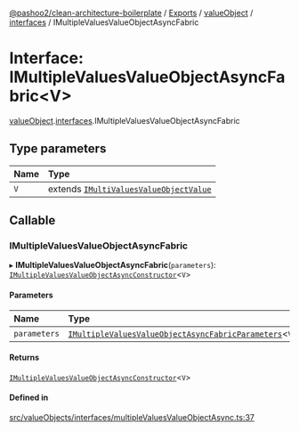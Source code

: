 [@pashoo2/clean-architecture-boilerplate](../README.md) / [Exports](../modules.md) / [valueObject](../modules/valueobject.md) / [interfaces](../modules/valueobject.interfaces.md) / IMultipleValuesValueObjectAsyncFabric

# Interface: IMultipleValuesValueObjectAsyncFabric<V\>

[valueObject](../modules/valueobject.md).[interfaces](../modules/valueobject.interfaces.md).IMultipleValuesValueObjectAsyncFabric

## Type parameters

| Name | Type |
| :------ | :------ |
| `V` | extends [`IMultiValuesValueObjectValue`](valueobject.interfaces.imultivaluesvalueobjectvalue.md) |

## Callable

### IMultipleValuesValueObjectAsyncFabric

▸ **IMultipleValuesValueObjectAsyncFabric**(`parameters`): [`IMultipleValuesValueObjectAsyncConstructor`](valueobject.interfaces.imultiplevaluesvalueobjectasyncconstructor.md)<`V`\>

#### Parameters

| Name | Type |
| :------ | :------ |
| `parameters` | [`IMultipleValuesValueObjectAsyncFabricParameters`](valueobject.interfaces.imultiplevaluesvalueobjectasyncfabricparameters.md)<`V`\> |

#### Returns

[`IMultipleValuesValueObjectAsyncConstructor`](valueobject.interfaces.imultiplevaluesvalueobjectasyncconstructor.md)<`V`\>

#### Defined in

[src/valueObjects/interfaces/multipleValuesValueObjectAsync.ts:37](https://github.com/pashoo2/clean-architecture-boilerplate/blob/741b3a2/src/valueObjects/interfaces/multipleValuesValueObjectAsync.ts#L37)
